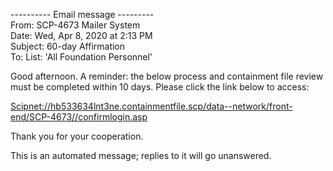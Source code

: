 \---------- Email message ---------  
From: SCP-4673 Mailer System  
Date: Wed, Apr 8, 2020 at 2:13 PM  
Subject: 60-day Affirmation  
To: List: 'All Foundation Personnel'

Good afternoon. A reminder: the below process and containment file review must be completed within 10 days. Please click the link below to access:

[Scipnet://hb533634lnt3ne.containmentfile.scp/data--network/front-end/SCP-4673//confirmlogin.asp](http://scp-wiki.wikidot.com/scp-4673/offset/1)

Thank you for your cooperation.

This is an automated message; replies to it will go unanswered.